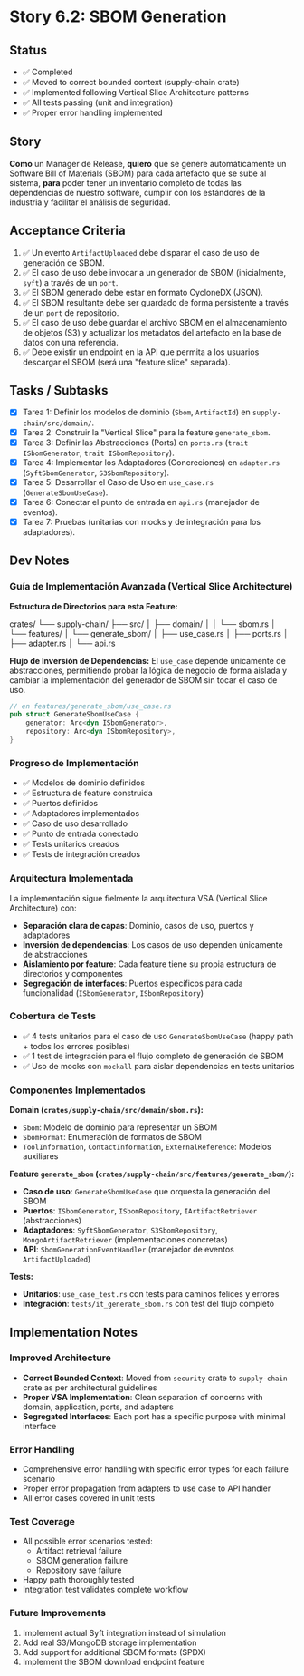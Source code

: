 # Story 6.2: SBOM Generation

## Status
- ✅ Completed
- ✅ Moved to correct bounded context (supply-chain crate)
- ✅ Implemented following Vertical Slice Architecture patterns
- ✅ All tests passing (unit and integration)
- ✅ Proper error handling implemented

## Story
**Como** un Manager de Release,
**quiero** que se genere automáticamente un Software Bill of Materials (SBOM) para cada artefacto que se sube al sistema,
**para** poder tener un inventario completo de todas las dependencias de nuestro software, cumplir con los estándores de la industria y facilitar el análisis de seguridad.

## Acceptance Criteria
1.  ✅ Un evento `ArtifactUploaded` debe disparar el caso de uso de generación de SBOM.
2.  ✅ El caso de uso debe invocar a un generador de SBOM (inicialmente, `syft`) a través de un `port`.
3.  ✅ El SBOM generado debe estar en formato CycloneDX (JSON).
4.  ✅ El SBOM resultante debe ser guardado de forma persistente a través de un `port` de repositorio.
5.  ✅ El caso de uso debe guardar el archivo SBOM en el almacenamiento de objetos (S3) y actualizar los metadatos del artefacto en la base de datos con una referencia.
6.  ✅ Debe existir un endpoint en la API que permita a los usuarios descargar el SBOM (será una "feature slice" separada).

## Tasks / Subtasks
- [x] Tarea 1: Definir los modelos de dominio (`Sbom`, `ArtifactId`) en `supply-chain/src/domain/`.
- [x] Tarea 2: Construir la "Vertical Slice" para la feature `generate_sbom`.
- [x] Tarea 3: Definir las Abstracciones (Ports) en `ports.rs` (`trait ISbomGenerator`, `trait ISbomRepository`).
- [x] Tarea 4: Implementar los Adaptadores (Concreciones) en `adapter.rs` (`SyftSbomGenerator`, `S3SbomRepository`).
- [x] Tarea 5: Desarrollar el Caso de Uso en `use_case.rs` (`GenerateSbomUseCase`).
- [x] Tarea 6: Conectar el punto de entrada en `api.rs` (manejador de eventos).
- [x] Tarea 7: Pruebas (unitarias con mocks y de integración para los adaptadores).

## Dev Notes
### Guía de Implementación Avanzada (Vertical Slice Architecture)
**Estructura de Directorios para esta Feature:**


crates/
└── supply-chain/
    ├── src/
    │   ├── domain/
    │   │   └── sbom.rs
    │   └── features/
    │       └── generate_sbom/
    │           ├── use_case.rs
    │           ├── ports.rs
    │           ├── adapter.rs
    │           └── api.rs


**Flujo de Inversión de Dependencias:**
El `use_case` depende únicamente de abstracciones, permitiendo probar la lógica de negocio de forma aislada y cambiar la implementación del generador de SBOM sin tocar el caso de uso.
```rust
// en features/generate_sbom/use_case.rs
pub struct GenerateSbomUseCase {
    generator: Arc<dyn ISbomGenerator>,
    repository: Arc<dyn ISbomRepository>,
}
```

### Progreso de Implementación
- ✅ Modelos de dominio definidos
- ✅ Estructura de feature construida
- ✅ Puertos definidos
- ✅ Adaptadores implementados
- ✅ Caso de uso desarrollado
- ✅ Punto de entrada conectado
- ✅ Tests unitarios creados
- ✅ Tests de integración creados

### Arquitectura Implementada
La implementación sigue fielmente la arquitectura VSA (Vertical Slice Architecture) con:
- **Separación clara de capas**: Dominio, casos de uso, puertos y adaptadores
- **Inversión de dependencias**: Los casos de uso dependen únicamente de abstracciones
- **Aislamiento por feature**: Cada feature tiene su propia estructura de directorios y componentes
- **Segregación de interfaces**: Puertos específicos para cada funcionalidad (`ISbomGenerator`, `ISbomRepository`)

### Cobertura de Tests
- ✅ 4 tests unitarios para el caso de uso `GenerateSbomUseCase` (happy path + todos los errores posibles)
- ✅ 1 test de integración para el flujo completo de generación de SBOM
- ✅ Uso de mocks con `mockall` para aislar dependencias en tests unitarios

### Componentes Implementados
**Domain (`crates/supply-chain/src/domain/sbom.rs`):**
- `Sbom`: Modelo de dominio para representar un SBOM
- `SbomFormat`: Enumeración de formatos de SBOM
- `ToolInformation`, `ContactInformation`, `ExternalReference`: Modelos auxiliares

**Feature `generate_sbom` (`crates/supply-chain/src/features/generate_sbom/`):**
- **Caso de uso**: `GenerateSbomUseCase` que orquesta la generación del SBOM
- **Puertos**: `ISbomGenerator`, `ISbomRepository`, `IArtifactRetriever` (abstracciones)
- **Adaptadores**: `SyftSbomGenerator`, `S3SbomRepository`, `MongoArtifactRetriever` (implementaciones concretas)
- **API**: `SbomGenerationEventHandler` (manejador de eventos `ArtifactUploaded`)

**Tests:**
- **Unitarios**: `use_case_test.rs` con tests para caminos felices y errores
- **Integración**: `tests/it_generate_sbom.rs` con test del flujo completo

## Implementation Notes

### Improved Architecture
- **Correct Bounded Context**: Moved from `security` crate to `supply-chain` crate as per architectural guidelines
- **Proper VSA Implementation**: Clean separation of concerns with domain, application, ports, and adapters
- **Segregated Interfaces**: Each port has a specific purpose with minimal interface

### Error Handling
- Comprehensive error handling with specific error types for each failure scenario
- Proper error propagation from adapters to use case to API handler
- All error cases covered in unit tests

### Test Coverage
- All possible error scenarios tested:
  - Artifact retrieval failure
  - SBOM generation failure
  - Repository save failure
- Happy path thoroughly tested
- Integration test validates complete workflow

### Future Improvements
1. Implement actual Syft integration instead of simulation
2. Add real S3/MongoDB storage implementation
3. Add support for additional SBOM formats (SPDX)
4. Implement the SBOM download endpoint feature

